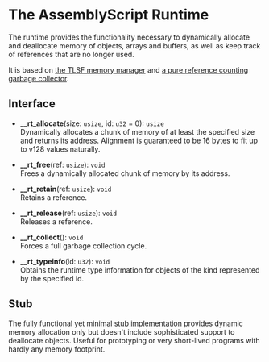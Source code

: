 The AssemblyScript Runtime
==========================

The runtime provides the functionality necessary to dynamically allocate and deallocate memory of objects, arrays and buffers, as well as keep track of references that are no longer used.

It is based on [the TLSF memory manager](./tlsf.ts) and [a pure reference counting garbage collector](./pure.ts).

Interface
---------

* **__rt_allocate**(size: `usize`, id: `u32` = 0): `usize`<br />
  Dynamically allocates a chunk of memory of at least the specified size and returns its address.
  Alignment is guaranteed to be 16 bytes to fit up to v128 values naturally.

* **__rt_free**(ref: `usize`): `void`<br />
  Frees a dynamically allocated chunk of memory by its address.

* **__rt_retain**(ref: `usize`): `void`<br />
  Retains a reference.

* **__rt_release**(ref: `usize`): `void`<br />
  Releases a reference.

* **__rt_collect**(): `void`<br />
  Forces a full garbage collection cycle.

* **__rt_typeinfo**(id: `u32`): `void`<br />
  Obtains the runtime type information for objects of the kind represented by the specified id.

Stub
----

The fully functional yet minimal [stub implementation](./stub.ts) provides dynamic memory allocation only but doesn't include sophisticated support to deallocate objects. Useful for prototyping or very short-lived programs with hardly any memory footprint.
